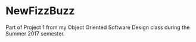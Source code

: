 # NewFizzBuzz
Part of Project 1 from my Object Oriented Software Design class during the Summer 2017 semester.
